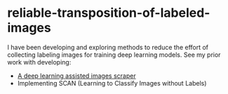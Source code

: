 # reliable-transposition-of-labeled-images
I have been developing and exploring methods to reduce the effort of collecting labeling images for training deep learning models. See my prior work with developing:

* [A deep learning assisted images scraper ]( https://github.com/clint-kristopher-morris/yolo-assisted-image-scrape)
* Implementing SCAN (Learning to Classify Images without Labels)
